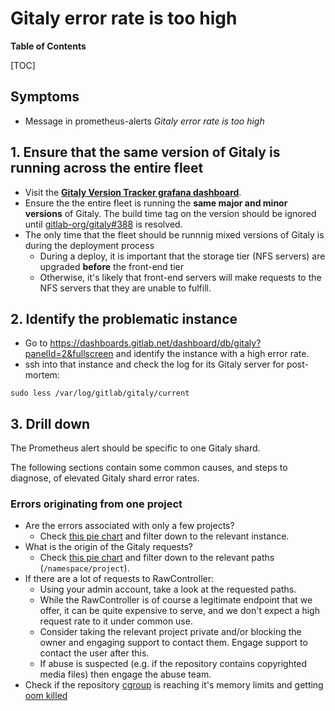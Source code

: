 # Gitaly error rate is too high

**Table of Contents**

[TOC]

## Symptoms

* Message in prometheus-alerts _Gitaly error rate is too high_

## 1. Ensure that the same version of Gitaly is running across the entire fleet

* Visit the **[Gitaly Version Tracker grafana dashboard](https://dashboards.gitlab.net/d/hFbkl9Iik/gitaly-version-tracker?orgId=1)**.
* Ensure the the entire fleet is running the **same major and minor versions** of Gitaly. The build time tag on the version should be ignored until [gitlab-org/gitaly#388](https://gitlab.com/gitlab-org/gitaly/issues/388) is resolved.
* The only time that the fleet should be runnnig mixed versions of Gitaly is during the deployment process
  * During a deploy, it is important that the storage tier (NFS servers) are upgraded **before** the front-end tier
  * Otherwise, it's likely that front-end servers will make requests to the NFS servers that they are unable to fulfill.

## 2. Identify the problematic instance

* Go to <https://dashboards.gitlab.net/dashboard/db/gitaly?panelId=2&fullscreen> and
identify the instance with a high error rate.
* ssh into that instance and check the log for its Gitaly server for post-mortem:

```
sudo less /var/log/gitlab/gitaly/current
```

## 3. Drill down

The Prometheus alert should be specific to one Gitaly shard.

The following sections contain some common causes, and steps to diagnose, of
elevated Gitaly shard error rates.

### Errors originating from one project

* Are the errors associated with only a few projects?
  * Check [this pie chart](https://log.gprd.gitlab.net/app/kibana#/visualize/edit/c46c1460-7030-11ea-8617-2347010d3aab)
    and filter down to the relevant instance.
* What is the origin of the Gitaly requests?
  * Check [this pie chart](https://log.gprd.gitlab.net/app/kibana#/visualize/edit/211743f0-7032-11ea-8617-2347010d3aab) and filter down to the relevant paths (`/namespace/project`).
* If there are a lot of requests to RawController:
  * Using your admin account, take a look at the requested paths.
  * While the RawController is of course a legitimate endpoint that we offer,
    it can be quite expensive to serve, and we don't expect a high request rate
    to it under common use.
  * Consider taking the relevant project private and/or blocking the owner
    and engaging support to contact them. Engage support to contact the user
    after this.
  * If abuse is suspected (e.g. if the repository contains copyrighted media
    files) then engage the abuse team.
* Check if the repository [cgroup](./gitaly-repos-cgroup.md) is reaching it's
  memory limits and getting [oom killed](https://log.gprd.gitlab.net/goto/d6ad0e80*3d7f-11ed-b0ec-930003e0679c)
